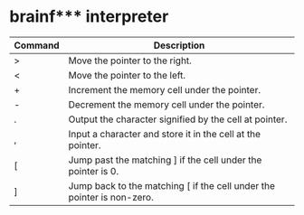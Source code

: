 # brainf*** interpreter
| Command | Description |
| ------ | ------ |
| > | Move the pointer to the right. |
| < | Move the pointer to the left. |
| + | Increment the memory cell under the pointer. |
| - | Decrement the memory cell under the pointer. |
| . | Output the character signified by the cell at pointer. |
| , | Input a character and store it in the cell at the pointer. |
| [ | Jump past the matching ] if the cell under the pointer is 0. |
| ] | Jump back to the matching [ if the cell under the pointer is non-zero. |